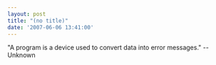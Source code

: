 ```yaml
---
layout: post
title: "(no title)"
date: '2007-06-06 13:41:00'
---
```


"A program is a device used to convert data into error messages." --Unknown